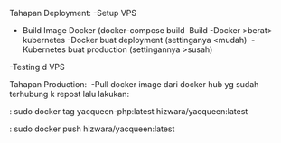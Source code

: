 Tahapan Deployment: -Setup VPS  
- Build Image Docker (docker-compose build  Build
-Docker  >berat> kubernetes -Docker buat deployment (settinganya <mudah) 
-Kubernetes buat production (settingannya >susah)  

-Testing d VPS   

Tahapan Production: 
-Pull docker image dari docker hub yg sudah terhubung k repost lalu lakukan: 

: sudo docker tag yacqueen-php:latest hizwara/yacqueen:latest

: sudo docker push hizwara/yacqueen:latest
 
